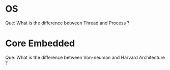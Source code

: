 # OS
Que: What is the difference between Thread and Process ?



# Core Embedded
Que: What is the difference between Von-neuman and Harvard Architecture ?
